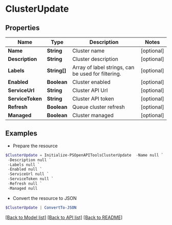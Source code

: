# ClusterUpdate
## Properties

Name | Type | Description | Notes
------------ | ------------- | ------------- | -------------
**Name** | **String** | Cluster name | [optional] 
**Description** | **String** | Cluster description | [optional] 
**Labels** | **String[]** | Array of label strings, can be used for filtering. | [optional] 
**Enabled** | **Boolean** | Cluster enabled | [optional] 
**ServiceUrl** | **String** | Cluster API Url | [optional] 
**ServiceToken** | **String** | Cluster API token | [optional] 
**Refresh** | **Boolean** | Queue cluster refresh | [optional] 
**Managed** | **Boolean** | Cluster managed | [optional] 

## Examples

- Prepare the resource
```powershell
$ClusterUpdate = Initialize-PSOpenAPIToolsClusterUpdate  -Name null `
 -Description null `
 -Labels null `
 -Enabled null `
 -ServiceUrl null `
 -ServiceToken null `
 -Refresh null `
 -Managed null
```

- Convert the resource to JSON
```powershell
$ClusterUpdate | ConvertTo-JSON
```

[[Back to Model list]](../README.md#documentation-for-models) [[Back to API list]](../README.md#documentation-for-api-endpoints) [[Back to README]](../README.md)

